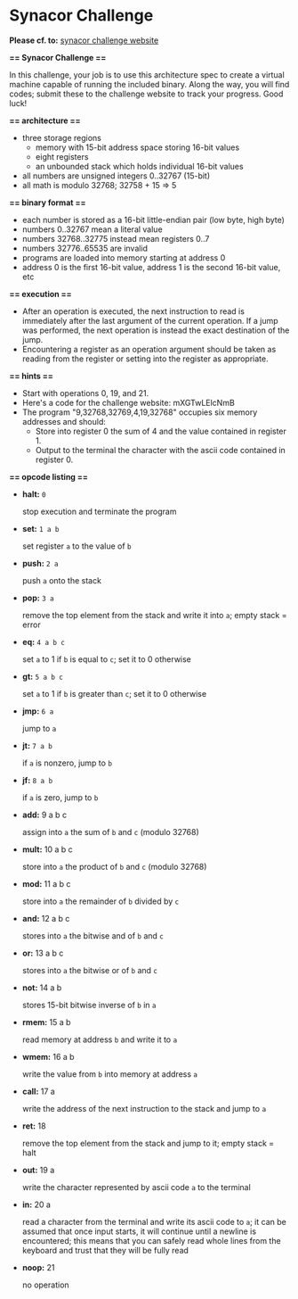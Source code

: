 # Synacor Challenge

**Please cf. to:** [synacor challenge website](https://challenge.synacor.com/)


**== Synacor Challenge ==**

In this challenge, your job is to use this architecture spec to create a
virtual machine capable of running the included binary.  Along the way,
you will find codes; submit these to the challenge website to track
your progress.  Good luck!


**== architecture ==**

- three storage regions
  - memory with 15-bit address space storing 16-bit values
  - eight registers
  - an unbounded stack which holds individual 16-bit values
- all numbers are unsigned integers 0..32767 (15-bit)
- all math is modulo 32768; 32758 + 15 => 5

**== binary format ==**

- each number is stored as a 16-bit little-endian pair (low byte, high byte)
- numbers 0..32767 mean a literal value
- numbers 32768..32775 instead mean registers 0..7
- numbers 32776..65535 are invalid
- programs are loaded into memory starting at address 0
- address 0 is the first 16-bit value, address 1 is the second 16-bit value, etc

**== execution ==**

- After an operation is executed, the next instruction to read is immediately after the last argument of the current operation.  If a jump was performed, the next operation is instead the exact destination of the jump.
- Encountering a register as an operation argument should be taken as reading from the register or setting into the register as appropriate.

**== hints ==**

- Start with operations 0, 19, and 21.
- Here's a code for the challenge website: mXGTwLElcNmB
- The program "9,32768,32769,4,19,32768" occupies six memory addresses and should:
  - Store into register 0 the sum of 4 and the value contained in register 1.
  - Output to the terminal the character with the ascii code contained in register 0.

**== opcode listing ==**

- **halt:** `0`

  stop execution and terminate the program
  
- **set:** `1 a b`

  set register `a` to the value of `b`
  
- **push:** `2 a`

  push `a` onto the stack
  
- **pop:** `3 a`

  remove the top element from the stack and write it into `a`; empty stack = error
  
- **eq:** `4 a b c`

  set `a` to 1 if `b` is equal to `c`; set it to 0 otherwise
  
- **gt:** `5 a b c`

  set `a` to 1 if `b` is greater than `c`; set it to 0 otherwise
  
- **jmp:** `6 a`

  jump to `a`
  
- **jt:** `7 a b`

  if `a` is nonzero, jump to `b`
  
- **jf:** `8 a b`

  if `a` is zero, jump to `b`
  
- **add:** 9 a b c

  assign into `a` the sum of `b` and `c` (modulo 32768)

- **mult:** 10 a b c

  store into `a` the product of `b` and `c` (modulo 32768)
  
- **mod:** 11 a b c

  store into `a` the remainder of `b` divided by `c`
  
- **and:** 12 a b c

  stores into `a` the bitwise and of `b` and `c`

- **or:** 13 a b c

  stores into `a` the bitwise or of `b` and `c`

- **not:** 14 a b

  stores 15-bit bitwise inverse of `b` in `a`

- **rmem:** 15 a b

  read memory at address `b` and write it to `a`

- **wmem:** 16 a b

  write the value from `b` into memory at address `a`

- **call:** 17 a

  write the address of the next instruction to the stack and jump to `a`

- **ret:** 18

  remove the top element from the stack and jump to it; empty stack = halt
  
- **out:** 19 a

  write the character represented by ascii code `a` to the terminal

- **in:** 20 a

  read a character from the terminal and write its ascii code to `a`; it can be assumed that once input starts, it will continue until a newline is encountered; this means that you can safely read whole lines from the keyboard and trust that they will be fully read

- **noop:** 21

  no operation

